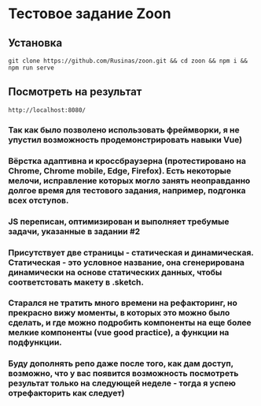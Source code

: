 # Тестовое задание Zoon

## Установка
```
git clone https://github.com/Rusinas/zoon.git && cd zoon && npm i && npm run serve
```
## Посмотреть на результат
```
http://localhost:8080/
```
### Так как было позволено использовать фреймворки, я не упустил возможность продемонстрировать навыки Vue)
### Вёрстка адаптивна и кроссбраузерна (протестировано на Chrome, Chrome mobile, Edge, Firefox). Есть некоторые мелочи, исправление которых могло занять неоправданно долгое время для тестового задания, например, подгонка всех отступов.
### JS переписан, оптимизирован и выполняет требумые задачи, указанные в задании #2
### Присутствует две страницы - статическая и динамическая. Статическая - это условное название, она сгенерирована динамически на основе статических данных, чтобы соответстовать макету в .sketch. 
### Старался не тратить много времени на рефакторинг, но прекрасно вижу моменты, в которых это можно было сделать, и где можно подробить компоненты на еще более мелкие компоненты (vue good practice), а функции на подфункции. 
### Буду дополнять репо даже после того, как дам доступ, возможно, что у вас появится возможность посмотреть результат только на следующей неделе - тогда я успею отрефакторить как следует)